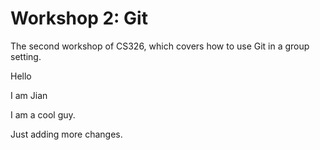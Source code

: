 # Workshop 2: Git

The second workshop of CS326, which covers how to use Git in a group setting.

Hello

I am Jian

I am a cool guy.

Just adding more changes.
